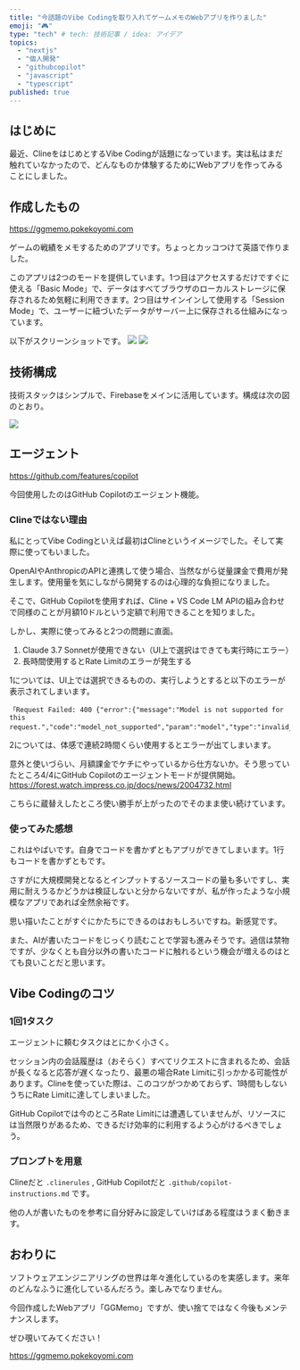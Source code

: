 ```yaml
---
title: "今話題のVibe Codingを取り入れてゲームメモのWebアプリを作りました"
emoji: "🎮️"
type: "tech" # tech: 技術記事 / idea: アイデア
topics:
  - "nextjs"
  - "個人開発"
  - "githubcopilot"
  - "javascript"
  - "typescript"
published: true
---
```


## はじめに

最近、ClineをはじめとするVibe Codingが話題になっています。実は私はまだ触れていなかったので、どんなものか体験するためにWebアプリを作ってみることにしました。

## 作成したもの

https://ggmemo.pokekoyomi.com

ゲームの戦績をメモするためのアプリです。ちょっとカッコつけて英語で作りました。

このアプリは2つのモードを提供しています。1つ目はアクセスするだけですぐに使える「Basic Mode」で、データはすべてブラウザのローカルストレージに保存されるため気軽に利用できます。2つ目はサインインして使用する「Session Mode」で、ユーザーに紐づいたデータがサーバー上に保存される仕組みになっています。

以下がスクリーンショットです。
![](https://storage.googleapis.com/zenn-user-upload/0d963edc8e93-20250415.png)
![](https://storage.googleapis.com/zenn-user-upload/257f589b657e-20250415.png)

## 技術構成

技術スタックはシンプルで、Firebaseをメインに活用しています。構成は次の図のとおり。

![](https://storage.googleapis.com/zenn-user-upload/056e3bb6f6f4-20250415.png)

## エージェント

https://github.com/features/copilot

今回使用したのはGitHub Copilotのエージェント機能。

### Clineではない理由

私にとってVibe Codingといえば最初はClineというイメージでした。そして実際に使ってもいました。

OpenAIやAnthropicのAPIと連携して使う場合、当然ながら従量課金で費用が発生します。使用量を気にしながら開発するのは心理的な負担になりました。

そこで、GitHub Copilotを使用すれば、Cline + VS Code LM APIの組み合わせで同様のことが月額10ドルという定額で利用できることを知りました。

しかし、実際に使ってみると2つの問題に直面。

1. Claude 3.7 Sonnetが使用できない（UI上で選択はできても実行時にエラー）
2. 長時間使用するとRate Limitのエラーが発生する

1については、UI上では選択できるものの、実行しようとすると以下のエラーが表示されてしまいます。
```
「Request Failed: 400 {"error":{"message":"Model is not supported for this request.","code":"model_not_supported","param":"model","type":"invalid_request_error"}}」
```

2については、体感で連続2時間くらい使用するとエラーが出てしまいます。

意外と使いづらい、月額課金でケチにやっているから仕方ないか。そう思っていたところ4/4にGitHub Copilotのエージェントモードが提供開始。
https://forest.watch.impress.co.jp/docs/news/2004732.html

こちらに蔵替えしたところ使い勝手が上がったのでそのまま使い続けています。

### 使ってみた感想

これはやばいです。自身でコードを書かずともアプリができてしまいます。1行もコードを書かずともです。

さすがに大規模開発となるとインプットするソースコードの量も多いですし、実用に耐えうるかどうかは検証しないと分からないですが、私が作ったような小規模なアプリであれば全然余裕です。

思い描いたことがすぐにかたちにできるのはおもしろいですね。新感覚です。

また、AIが書いたコードをじっくり読むことで学習も進みそうです。過信は禁物ですが、少なくとも自分以外の書いたコードに触れるという機会が増えるのはとても良いことだと思います。

## Vibe Codingのコツ

### 1回1タスク

エージェントに頼むタスクはとにかく小さく。

セッション内の会話履歴は（おそらく）すべてリクエストに含まれるため、会話が長くなると応答が遅くなったり、最悪の場合Rate Limitに引っかかる可能性があります。Clineを使っていた際は、このコツがつかめておらず、1時間もしないうちにRate Limitに達してしまいました。

GitHub Copilotでは今のところRate Limitには遭遇していませんが、リソースには当然限りがあるため、できるだけ効率的に利用するよう心がけるべきでしょう。

### プロンプトを用意

Clineだと `.clinerules` ,  GitHub Copilotだと `.github/copilot-instructions.md` です。

他の人が書いたものを参考に自分好みに設定していけばある程度はうまく動きます。

## おわりに

ソフトウェアエンジニアリングの世界は年々進化しているのを実感します。来年のどんなふうに進化しているんだろう。楽しみでなりません。

今回作成したWebアプリ「GGMemo」ですが、使い捨てではなく今後もメンテナンスします。

ぜひ覗いてみてください！

https://ggmemo.pokekoyomi.com

